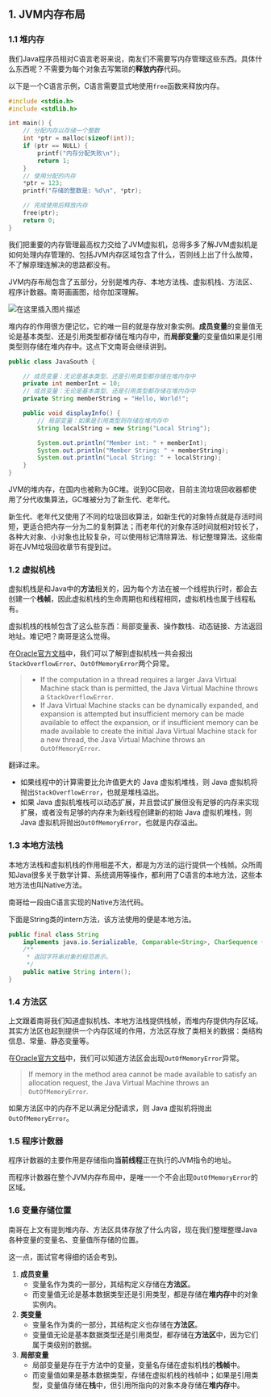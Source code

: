 ## 1. JVM内存布局

### 1.1 堆内存

我们Java程序员相对C语言老哥来说，南友们不需要写内存管理这些东西。具体什么东西呢？不需要为每个对象去写繁琐的**释放内存**代码。

以下是一个C语言示例，C语言需要显式地使用`free`函数来释放内存。

```c
#include <stdio.h>
#include <stdlib.h>

int main() {
    // 分配内存以存储一个整数
    int *ptr = malloc(sizeof(int));
    if (ptr == NULL) {
        printf("内存分配失败\n");
        return 1;
    }
    // 使用分配的内存
    *ptr = 123;
    printf("存储的整数是: %d\n", *ptr);

    // 完成使用后释放内存
    free(ptr);
    return 0;
}
```

我们把重要的内存管理最高权力交给了JVM虚拟机，总得多多了解JVM虚拟机是如何处理内存管理的、包括JVM内存区域包含了什么，否则线上出了什么故障，不了解原理连解决的思路都没有。

JVM内存布局包含了五部分，分别是堆内存、本地方法栈、虚拟机栈、方法区、程序计数器。南哥画画图，给你加深理解。

![在这里插入图片描述](https://i-blog.csdnimg.cn/direct/0e5456fa5a3e42c6a5b0fd57231aeb10.png#pic_center)

堆内存的作用很方便记忆，它的唯一目的就是存放对象实例。**成员变量**的变量值无论是基本类型、还是引用类型都存储在堆内存中，而**局部变量**的变量值如果是引用类型则存储在堆内存中。这点下文南哥会继续讲到。

```java
public class JavaSouth {

    // 成员变量：无论是基本类型、还是引用类型都存储在堆内存中
    private int memberInt = 10;
    // 成员变量：无论是基本类型、还是引用类型都存储在堆内存中
    private String memberString = "Hello, World!";

    public void displayInfo() {
        // 局部变量：如果是引用类型则存储在堆内存中
        String localString = new String("Local String");

        System.out.println("Member int: " + memberInt);
        System.out.println("Member String: " + memberString);
        System.out.println("Local String: " + localString);
    }
}
```

JVM的堆内存，在国内也被称为GC堆。说到GC回收，目前主流垃圾回收器都使用了分代收集算法，GC堆被分为了新生代、老年代。

新生代、老年代又使用了不同的垃圾回收算法，如新生代的对象特点就是存活时间短，更适合把内存一分为二的复制算法；而老年代的对象存活时间就相对较长了，各种大对象、小对象也比较复杂，可以使用标记清除算法、标记整理算法。这些南哥在JVM垃圾回收章节有提到过。

### 1.2 虚拟机栈

虚拟机栈是和Java中的**方法**相关的，因为每个方法在被一个线程执行时，都会去创建一个**栈帧**，因此虚拟机栈的生命周期也和线程相同，虚拟机栈也属于线程私有。

虚拟机栈的栈帧包含了这么些东西：局部变量表、操作数栈、动态链接、方法返回地址。难记吧？南哥是这么觉得。

在[Oracle官方文档](https://docs.oracle.com/javase/specs/jvms/se8/html/jvms-2.html#jvms-2.6)中，我们可以了解到虚拟机栈一共会报出`StackOverflowError`、`OutOfMemoryError`两个异常。

> - If the computation in a thread requires a larger Java Virtual Machine stack than is permitted, the Java Virtual Machine throws a `StackOverflowError`.
> - If Java Virtual Machine stacks can be dynamically expanded, and expansion is attempted but insufficient memory can be made available to effect the expansion, or if insufficient memory can be made available to create the initial Java Virtual Machine stack for a new thread, the Java Virtual Machine throws an `OutOfMemoryError`.

翻译过来。

- 如果线程中的计算需要比允许值更大的 Java 虚拟机堆栈，则 Java 虚拟机将抛出`StackOverflowError`，也就是堆栈溢出。
- 如果 Java 虚拟机堆栈可以动态扩展，并且尝试扩展但没有足够的内存来实现扩展，或者没有足够的内存来为新线程创建新的初始 Java 虚拟机堆栈，则 Java 虚拟机将抛出`OutOfMemoryError`，也就是内存溢出。

### 1.3 本地方法栈

本地方法栈和虚拟机栈的作用相差不大，都是为方法的运行提供一个栈帧。众所周知Java很多关于数学计算、系统调用等操作，都利用了C语言的本地方法，这些本地方法也叫Native方法。

南哥给一段由C语言实现的Native方法代码。

下面是String类的intern方法，该方法使用的便是本地方法。

```java
public final class String
    implements java.io.Serializable, Comparable<String>, CharSequence {
    /**
     * 返回字符串对象的规范表示。
     */
    public native String intern();
}
```



### 1.4 方法区

上文跟着南哥我们知道虚拟机栈、本地方法栈提供栈帧，而堆内存提供内存区域。其实方法区也起到提供一个内存区域的作用，方法区存放了类相关的数据：类结构信息、常量、静态变量等。

在[Oracle官方文档](https://docs.oracle.com/javase/specs/jvms/se8/html/jvms-2.html#jvms-2.6)中，我们可以知道方法区会出现`OutOfMemoryError`异常。

> If memory in the method area cannot be made available to satisfy an allocation request, the Java Virtual Machine throws an `OutOfMemoryError`.

如果方法区中的内存不足以满足分配请求，则 Java 虚拟机将抛出`OutOfMemoryError`。

### 1.5 程序计数器

程序计数器的主要作用是存储指向**当前线程**正在执行的JVM指令的地址。

而程序计数器在整个JVM内存布局中，是唯一一个不会出现`OutOfMemoryError`的区域。



### 1.6 变量存储位置

南哥在上文有提到堆内存、方法区具体存放了什么内容，现在我们整理整理Java各种变量的变量名、变量值所存储的位置。

这一点，面试官考得细的话会考到。

1. **成员变量**
   - 变量名作为类的一部分，其结构定义存储在**方法区**。
   - 而变量值无论是基本数据类型还是引用类型，都是存储在**堆内存**中的对象实例内。
2. **类变量**
   - 变量名作为类的一部分，其结构定义也存储在**方法区**。
   - 变量值无论是基本数据类型还是引用类型，都存储在**方法区**中，因为它们属于类级别的数据。
3. **局部变量**
   - 局部变量是存在于方法中的变量，变量名存储在虚拟机栈的**栈帧**中。
   - 而变量值如果是基本数据类型，存储在虚拟机栈的栈帧中；如果是引用类型，变量值存储在**栈**中，但引用所指向的对象本身存储在**堆内存**中。